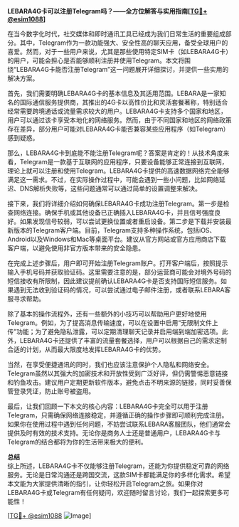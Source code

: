 **LEBARA4G卡可以注册Telegram吗？——全方位解答与实用指南[[TG💪+ @esim1088](https://t.me/s/esim1088)]**

在当今数字化时代，社交媒体和即时通讯工具已经成为我们日常生活的重要组成部分。其中，Telegram作为一款功能强大、安全性高的聊天应用，备受全球用户的喜爱。然而，对于一些用户来说，尤其是那些使用特定SIM卡（如LEBARA4G卡）的用户，可能会担心是否能够顺利注册并使用Telegram。本文将围绕“LEBARA4G卡能否注册Telegram”这一问题展开详细探讨，并提供一些实用的解决方案。

首先，我们需要明确LEBARA4G卡的基本信息及其适用范围。LEBARA是一家知名的国际通信服务提供商，其推出的4G卡以高性价比和灵活套餐著称，特别适合经常需要跨境通话或流量需求较大的用户。LEBARA4G卡支持多个国家和地区，用户可以通过该卡享受本地化的网络服务。然而，由于不同国家和地区的网络政策存在差异，部分用户可能对LEBARA4G卡能否兼容某些应用程序（如Telegram）感到疑惑。

那么，LEBARA4G卡到底能不能注册Telegram呢？答案是肯定的！从技术角度来看，Telegram是一款基于互联网的应用程序，只要设备能够正常连接到互联网，理论上就可以注册和使用Telegram。LEBARA4G卡提供的高速数据网络完全能够满足这一需求。不过，在实际操作过程中，可能会遇到一些小问题，比如网络延迟、DNS解析失败等，这些问题通常可以通过简单的设置调整来解决。

接下来，我们将详细介绍如何确保LEBARA4G卡成功注册Telegram。第一步是检查网络连接。确保手机或其他设备已正确插入LEBARA4G卡，并且信号强度良好。如果发现信号较弱，可以尝试更换位置或者重启设备。第二步是下载并安装最新版本的Telegram客户端。目前，Telegram支持多种操作系统，包括iOS、Android以及Windows和Mac等桌面平台。建议从官方网站或官方应用商店下载客户端，以避免使用非官方版本带来的安全隐患。

在完成上述步骤后，用户即可开始注册Telegram账户。打开客户端后，按照提示输入手机号码并获取验证码。这里需要注意的是，部分运营商可能会对境外号码的短信接收有所限制，因此建议提前确认LEBARA4G卡是否支持国际短信服务。如果遇到无法收到验证码的情况，可以尝试通过电子邮件注册，或者联系LEBARA客服寻求帮助。

除了基本的操作流程外，还有一些额外的小技巧可以帮助用户更好地使用Telegram。例如，为了提高消息传输速度，可以在设置中启用“无限制文件上传”功能；为了避免隐私泄露，可以定期清理聊天记录并启用端到端加密选项。此外，LEBARA4G卡还提供了丰富的流量套餐选择，用户可以根据自己的需求定制合适的计划，从而最大限度地发挥LEBARA4G卡的优势。

当然，在享受便捷通讯的同时，我们也应该注意保护个人隐私和网络安全。Telegram虽然以其强大的加密技术和开放性受到广泛好评，但仍需警惕恶意链接和钓鱼攻击。建议用户定期更新软件版本，避免点击不明来源的链接，同时妥善保管登录凭证，防止账号被盗用。

最后，让我们回顾一下本文的核心内容：LEBARA4G卡完全可以用于注册Telegram，只需确保网络连接稳定，并遵循正确的操作步骤即可顺利完成注册。如果你在使用过程中遇到任何问题，不妨尝试联系LEBARA客服团队，他们通常会提供及时有效的技术支持。无论你是商务人士还是普通用户，LEBARA4G卡与Telegram的结合都将为你的生活带来极大的便利。

**总结**  
综上所述，LEBARA4G卡不仅能够注册Telegram，还能为你提供稳定可靠的网络服务。无论是日常沟通还是跨国交流，这款SIM卡都能满足你的多样化需求。希望本文能为大家提供清晰的指引，让你轻松开启Telegram之旅。如果你对LEBARA4G卡或Telegram有任何疑问，欢迎随时留言讨论，我们一起探索更多可能性！

[[TG💪+ @esim1088](https://t.me/s/esim1088) ![Image](https://i.postimg.cc/4NQfJmqS/Snipaste-2025-05-13-00-14-12.png)]